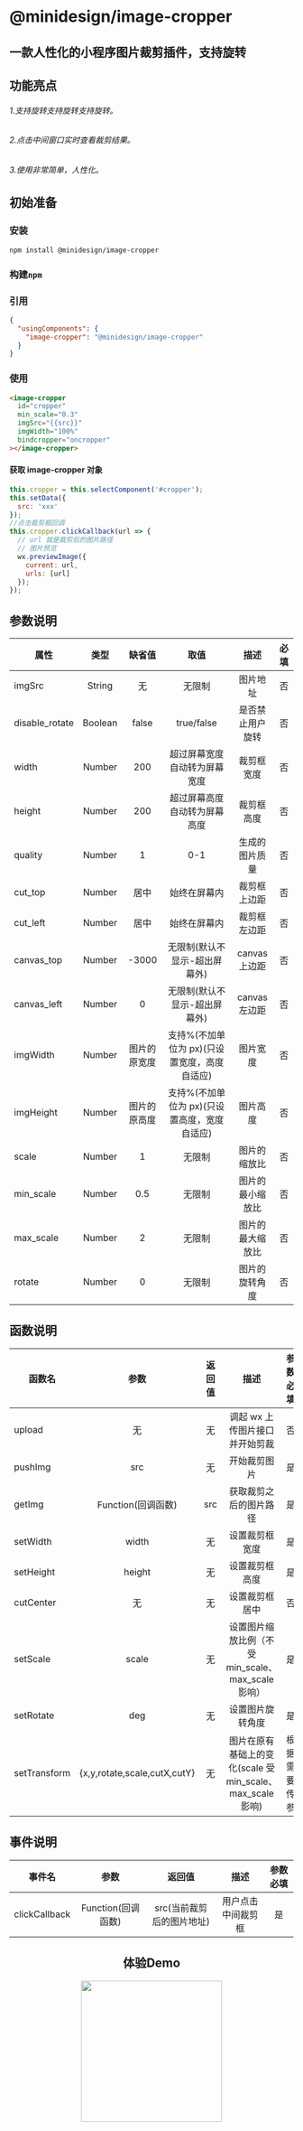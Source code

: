 # @minidesign/image-cropper

## 一款人性化的小程序图片裁剪插件，支持旋转

## 功能亮点

###### 1.支持旋转支持旋转支持旋转。

###### 2.点击中间窗口实时查看裁剪结果。

###### 3.使用非常简单，人性化。

## 初始准备

### 安装

```
npm install @minidesign/image-cropper
```

### 构建`npm`

### 引用

```json
{
  "usingComponents": {
    "image-cropper": "@minidesign/image-cropper"
  }
}
```

### 使用

```html
<image-cropper
  id="cropper"
  min_scale="0.3"
  imgSrc="{{src}}"
  imgWidth="100%"
  bindcropper="oncropper"
></image-cropper>
```

#### 获取 image-cropper 对象

```javascript
this.cropper = this.selectComponent('#cropper');
this.setData({
  src: 'xxx'
});
//点击裁剪框回调
this.cropper.clickCallback(url => {
  // url 就是裁剪后的图片路径
  // 图片预览
  wx.previewImage({
    current: url,
    urls: [url]
  });
});
```

## 参数说明

| 属性           |  类型   |    缺省值    |                     取值                     |       描述       | 必填 |
| -------------- | :-----: | :----------: | :------------------------------------------: | :--------------: | :--: |
| imgSrc         | String  |      无      |                    无限制                    |     图片地址     |  否  |
| disable_rotate | Boolean |    false     |                  true/false                  | 是否禁止用户旋转 |  否  |
| width          | Number  |     200      |         超过屏幕宽度自动转为屏幕宽度         |    裁剪框宽度    |  否  |
| height         | Number  |     200      |         超过屏幕高度自动转为屏幕高度         |    裁剪框高度    |  否  |
| quality        | Number  |      1       |                     0-1                      |  生成的图片质量  |  否  |
| cut_top        | Number  |     居中     |                 始终在屏幕内                 |   裁剪框上边距   |  否  |
| cut_left       | Number  |     居中     |                 始终在屏幕内                 |   裁剪框左边距   |  否  |
| canvas_top     | Number  |    -3000     |        无限制(默认不显示-超出屏幕外)         |  canvas 上边距   |  否  |
| canvas_left    | Number  |      0       |        无限制(默认不显示-超出屏幕外)         |  canvas 左边距   |  否  |
| imgWidth       | Number  | 图片的原宽度 | 支持%(不加单位为 px)(只设置宽度，高度自适应) |     图片宽度     |  否  |
| imgHeight      | Number  | 图片的原高度 | 支持%(不加单位为 px)(只设置高度，宽度自适应) |     图片高度     |  否  |
| scale          | Number  |      1       |                    无限制                    |   图片的缩放比   |  否  |
| min_scale      | Number  |     0.5      |                    无限制                    | 图片的最小缩放比 |  否  |
| max_scale      | Number  |      2       |                    无限制                    | 图片的最大缩放比 |  否  |
| rotate         | Number  |      0       |                    无限制                    |  图片的旋转角度  |  否  |

## 函数说明

| 函数名       |             参数             | 返回值 |                            描述                            |   参数必填   |
| ------------ | :--------------------------: | :----: | :--------------------------------------------------------: | :----------: |
| upload       |              无              |   无   |               调起 wx 上传图片接口并开始剪裁               |      否      |
| pushImg      |             src              |   无   |                        开始裁剪图片                        |      是      |
| getImg       |      Function(回调函数)      |  src   |                   获取裁剪之后的图片路径                   |      是      |
| setWidth     |            width             |   无   |                       设置裁剪框宽度                       |      是      |
| setHeight    |            height            |   无   |                       设置裁剪框高度                       |      是      |
| cutCenter    |              无              |   无   |                       设置裁剪框居中                       |      否      |
| setScale     |            scale             |   无   |     设置图片缩放比例（不受 min_scale、max_scale 影响）     |      是      |
| setRotate    |             deg              |   无   |                      设置图片旋转角度                      |      是      |
| setTransform | {x,y,rotate,scale,cutX,cutY} |   无   | 图片在原有基础上的变化(scale 受 min_scale、max_scale 影响) | 根据需要传参 |

## 事件说明

| 事件名        |        参数        |          返回值           |        描述        | 参数必填 |
| ------------- | :----------------: | :-----------------------: | :----------------: | :------: |
| clickCallback | Function(回调函数) | src(当前裁剪后的图片地址) | 用户点击中间裁剪框 |    是    |

<h2 align = "center" style="">体验Demo</h2>
<div align=center ><img width="250" height="250" src="https://raw.githubusercontent.com/1977474741/image-cropper/dev/image/code.jpg?v=0"/></div>
